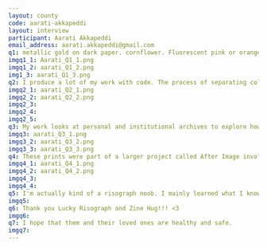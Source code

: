 ```yaml
---
layout: county 
code: aarati-akkapeddi
layout: interview
participant: Aarati Akkapeddi
email_address: aarati.akkapeddi@gmail.com
q1: metallic gold on dark paper. cornflower. Fluorescent pink or orange. I'm really curious about Mist but have never tried it!
imgq1_1: Aarati_Q1_1.png
imgq1_2: aarati_Q1_2.png
img1_3: aarati_Q1_3.png
q2: I produce a lot of my work with code. The process of separating colors also happens more often with code than in photoshop or another software like that. I use python to produce and manipulate my files for print. In terms of deciding colors and materials, I really just experiment and see what supports my concept the best! Touching paper really helps!
imgq2_1: aarati_Q2_1.png
imgq2_2: aarati_Q2_2.png
imgq2_3: 
imgq2_4: 
imgq2_5: 
q3: My work looks at personal and institutional archives to explore how identities and histories are shaped by different methods of collecting, preserving, and presenting data. My starting point is always with some form of dataset/archive and understanding my connection to it. 
imgq3: aarati_Q3_1.png
imgq3_2: aarati_Q3_2.png
imgq3_3: aarati_Q3_3.png
q4: These prints were part of a larger project called After Image involving an archive of Tamilian Studio photography called the Studies in Tamil Studio Archives and Society and my own family photos from Chennai. I was interested in finding a space between collective and individual identity,  particularly with these family photos which were so personal, and yet you can kind of find certain stylistic similarities in pose and composition. I also wanted to highlight the complexity of the image as a data point. These particular prints are averages of similar photographs from the archive (and occasionally my own family photos). So for example, all of the images of couples standing, where the woman is on the left are blended together to create one print. Another print shows all of the images where one person is sitting and the other is standing blended together. Another shows all of the images where a child is leaning against a table with flowers blended together. 
imgq4_1: aarati_Q4_1.png
imgq4_2: aarati_Q4_2.png
imgq4_3: 
imgq4_4: 
q5: I'm actually kind of a risograph noob. I mainly learned what I know from my friends over at txtbooks.us! But as someone who's relatively new to it, having open expectations of what the outcome may look like has been helpful. I really enjoy the experimental relationship I have with printing! I'm not sure if it's the medium or because I'm new to it. But it works for me regardless and is a wonderful change from the rest of my process which tends to be digital and code-based. 
imgq5: 
q6: Thank you Lucky Risograph and Zine Hug!!! <3
imgq6: 
q7: I hope that them and their loved ones are healthy and safe. 
imgq7: 
---
```

